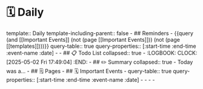 # 🗓️ Daily
template:: Daily
template-including-parent:: false
	- ## Reminders
		- {{query (and [[Important Events]] (not (page [[Important Events]])) (not (page [[templates]])))}}
		  query-table:: true
		  query-properties:: [:start-time :end-time :event-name :date]
		-
	- ## 📋 Todo List
	  collapsed:: true
		- :LOGBOOK:
		  CLOCK: [2025-05-02 Fri 17:49:04]
		  :END:
	- ##  ✏️ Summary
	  collapsed:: true
		- Today was a...
	- ## 🗒️ Pages
	- ## 🗓️ Important Events
		- query-table:: true
		  query-properties:: [:start-time :end-time :event-name :date]
		-
		-
		-
		-